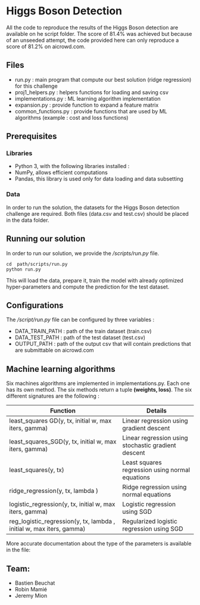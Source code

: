 # Higgs Boson Detection

All the code to reproduce the results of the Higgs Boson detection are available on he script folder. The score of 81.4% was achieved but because of an unseeded attempt, the code provided here can only reproduce a score of 81.2% on aicrowd.com.

## Files
* run.py : main program that compute our best solution (ridge regression) for this challenge
* proj1_helpers.py : helpers functions for loading and saving csv
* implementations.py : ML learning algorithm implementation
* expansion.py : provide function to expand a feature matrix
* common_functions.py : provide functions that are used by ML algorithms (example : cost and loss functions)

## Prerequisites
### Libraries
* Python 3, with the following libraries installed :
* NumPy, allows efficient computations
* Pandas, this library is used only for data loading and data subsetting 

### Data
In order to run the solution, the datasets for the Higgs Boson detection challenge are required. Both files (data.csv and test.csv) should be placed in the data folder.

## Running our solution
In order to run our solution, we provide the */scripts/run.py* file.
 ```
cd  path/scripts/run.py
python run.py
 ``` 
This will load the data, prepare it, train the model with already optimized hyper-parameters and compute the prediction for the test dataset. 

## Configurations
The */script/run.py* file can be configured by three variables :
* DATA_TRAIN_PATH : path of the train dataset (train.csv)
* DATA_TEST_PATH  : path of the test dataset (test.csv)
* OUTPUT_PATH     : path of the output csv that will contain predictions that are submittable on aicrowd.com

## Machine learning algorithms
Six machines algorithms are implemented in implementations.py. Each one has its own method. The six methods return a tuple __(weights, loss)__. The six different signatures are the following : 

| Function                                                             | Details                                             |
|----------------------------------------------------------------------|-----------------------------------------------------|
| least_squares GD(y, tx, initial w, max iters, gamma)                 | Linear regression using gradient descent            |
| least_squares_SGD(y, tx, initial w, max iters, gamma)                | Linear regression using stochastic gradient descent |
| least_squares(y, tx)                                                 | Least squares regression using normal equations     |
| ridge_regression(y, tx, lambda )                                     | Ridge regression using normal equations             |
| logistic_regression(y, tx, initial w, max iters, gamma)              | Logistic regression using  SGD                      |
| reg_logistic_regression(y, tx, lambda , initial w, max iters, gamma) | Regularized logistic regression using SGD           |

More accurate documentation about the type of the parameters is available in the file:

## Team:
- Bastien Beuchat
- Robin Mamié
- Jeremy Mion

